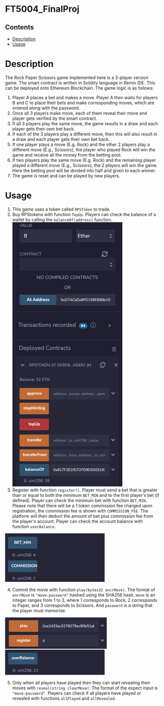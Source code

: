 # FT5004_FinalProj

## Contents

* [Description](#description)
* [Usage](#usage)

# Description
The Rock Paper Scissors game implemented here is a 3-player version game. The smart contract is written in Solidity language in Remix IDE. This can be deployed onto Ethereum Blockchain. The game logic is as follows:

1. Player A places a bet and makes a move. Player A then waits for players B and C to place their bets and make corresponding moves, which are entered along with the password. 
2. Once all 3 players make move, each of them reveal their move and player gets verified by the smart contract.
3. If all 3 players play the same move, the game results in a draw and each player gets their own bet back.
4. If each of the 3 players play a different move, then this will also result in a draw and each player gets their own bet back. 
5. If one player plays a move (E.g. Rock) and the other 2 players play a different move (E.g., Scissors), the player who played Rock will win the game and receive all the money from the betting pool.
6. If two players play the same move (E.g. Rock) and the remaining player played a different move (E.g., Scissors), the 2 players will win the game. Here the betting pool will be divided into half and given to each winner.
7. The game is reset and can be played by new players.

# Usage 
1. This game uses a token called `RPSToken` to trade. 
2. Buy RPStokens with function `TopUp`. Players can check the balance of a wallet by calling the `balanceOf(address)` function.
![topup](images/topup.png)
3. Register with function `register()`. Player must send a bet that is greater than or equal to both the minimum `BET_MIN` and to the first player's bet (if defined). Player can check the minimum bet with function `BET_MIN`. Please note that there will be a 1 token commission fee charged upon registration, the commission fee is shown with `COMMISSION_FEE`. The platform will then deduct the amount of bet plus commission fee from the player's account. Player can check the account balance with function `userBalance`.

![bet](images/bet.png)

4. Commit the move with function `play(bytes32 encrMove)`. The format of `encrMove` is `"move-password"` hashed using the SHA256 hash. `move` is an integer ranges from 1 to 3, where 1 corresponds to Rock, 2 corresponds to Paper, and 3 corresponds to Scissors. 
And `password` is a string that the player must memorise. 

![register](images/register.png)
![balance](images/balance.png) 

5. Only when all players have played then they can start revealing their moves with `reveal(string clearMove)`. The format of the expect input is `"move-password"`. Players can check if all players have played or revealed with functions `allPlayed` and `allRevealed`. 